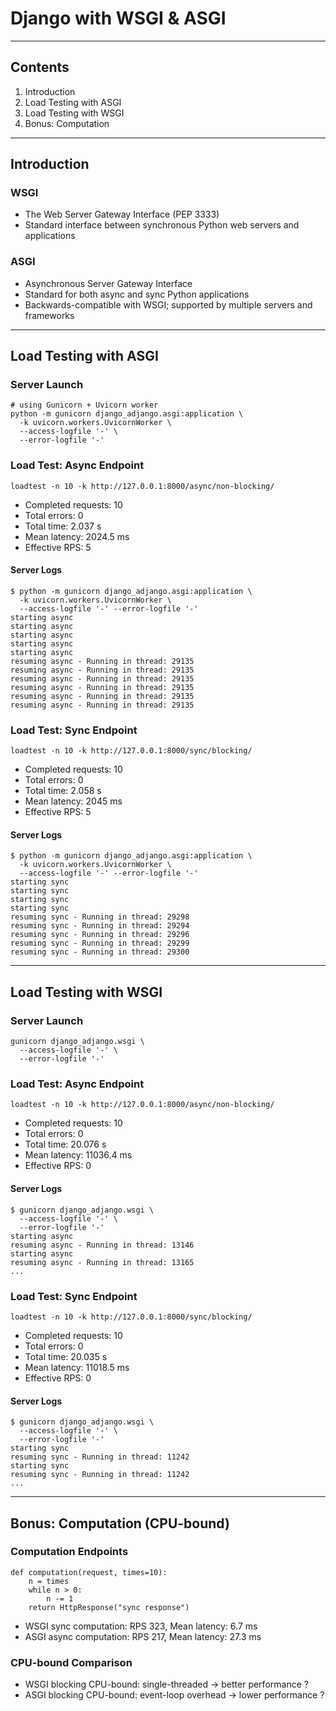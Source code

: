 # Django with WSGI & ASGI

---

## Contents

1. Introduction
2. Load Testing with ASGI
3. Load Testing with WSGI
4. Bonus: Computation

---

## Introduction

### WSGI

* The Web Server Gateway Interface (PEP 3333)
* Standard interface between synchronous Python web servers and applications

### ASGI

* Asynchronous Server Gateway Interface
* Standard for both async and sync Python applications
* Backwards-compatible with WSGI; supported by multiple servers and frameworks

---

## Load Testing with ASGI

### Server Launch

```
# using Gunicorn + Uvicorn worker
python -m gunicorn django_adjango.asgi:application \
  -k uvicorn.workers.UvicornWorker \
  --access-logfile '-' \
  --error-logfile '-'
```

### Load Test: Async Endpoint

```
loadtest -n 10 -k http://127.0.0.1:8000/async/non-blocking/
```

* Completed requests: 10
* Total errors: 0
* Total time: 2.037 s
* Mean latency: 2024.5 ms
* Effective RPS: 5

#### Server Logs

```
$ python -m gunicorn django_adjango.asgi:application \
  -k uvicorn.workers.UvicornWorker \
  --access-logfile '-' --error-logfile '-'
starting async
starting async
starting async
starting async
starting async
resuming async - Running in thread: 29135
resuming async - Running in thread: 29135
resuming async - Running in thread: 29135
resuming async - Running in thread: 29135
resuming async - Running in thread: 29135
resuming async - Running in thread: 29135
```

### Load Test: Sync Endpoint

```
loadtest -n 10 -k http://127.0.0.1:8000/sync/blocking/
```

* Completed requests: 10
* Total errors: 0
* Total time: 2.058 s
* Mean latency: 2045 ms
* Effective RPS: 5

#### Server Logs

```
$ python -m gunicorn django_adjango.asgi:application \
  -k uvicorn.workers.UvicornWorker \
  --access-logfile '-' --error-logfile '-'
starting sync
starting sync
starting sync
starting sync
resuming sync - Running in thread: 29298
resuming sync - Running in thread: 29294
resuming sync - Running in thread: 29296
resuming sync - Running in thread: 29299
resuming sync - Running in thread: 29300
```

---

## Load Testing with WSGI

### Server Launch

```
gunicorn django_adjango.wsgi \
  --access-logfile '-' \
  --error-logfile '-'
```

### Load Test: Async Endpoint

```
loadtest -n 10 -k http://127.0.0.1:8000/async/non-blocking/
```

* Completed requests: 10
* Total errors: 0
* Total time: 20.076 s
* Mean latency: 11036.4 ms
* Effective RPS: 0

#### Server Logs

```
$ gunicorn django_adjango.wsgi \
  --access-logfile '-' \
  --error-logfile '-'
starting async
resuming async - Running in thread: 13146
starting async
resuming async - Running in thread: 13165
...
```

### Load Test: Sync Endpoint

```
loadtest -n 10 -k http://127.0.0.1:8000/sync/blocking/
```

* Completed requests: 10
* Total errors: 0
* Total time: 20.035 s
* Mean latency: 11018.5 ms
* Effective RPS: 0

#### Server Logs

```
$ gunicorn django_adjango.wsgi \
  --access-logfile '-' \
  --error-logfile '-'
starting sync
resuming sync - Running in thread: 11242
starting sync
resuming sync - Running in thread: 11242
...
```

---

## Bonus: Computation (CPU-bound)

### Computation Endpoints

```
def computation(request, times=10):
    n = times
    while n > 0:
        n -= 1
    return HttpResponse("sync response")
```

* WSGI sync computation: RPS 323, Mean latency: 6.7 ms
* ASGI async computation: RPS 217, Mean latency: 27.3 ms

### CPU-bound Comparison

* WSGI blocking CPU-bound: single-threaded → better performance ?
* ASGI blocking CPU-bound: event-loop overhead → lower performance ?
